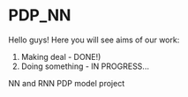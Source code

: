 # PDP_NN

Hello guys! Here you will see aims of our work:

1. Making deal - DONE!)
2. Doing something - IN PROGRESS...

NN and RNN PDP model project
